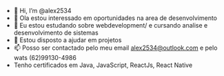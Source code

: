 - 👋 Hi, I’m @alex2534
- 👀 Ola estou interessado em oportunidades na area de desenvolvimento
- 🌱 Eu estou estudando sobre webdevelopment/ e cursando analise e desenvolvimento de sistemas 
- 💞️ Estou disposto a ajudar em projetos
- 📫 Posso ser contactado pelo meu email alex2534@outlook.com e pelo wats (62)99130-4986
-   Tenho certificados em Java, JavaScript, ReactJs, React Native

<!---
alex2534/alex2534 is a ✨ special ✨ repository because its `README.md` (this file) appears on your GitHub profile.
You can click the Preview link to take a look at your changes.
--->
